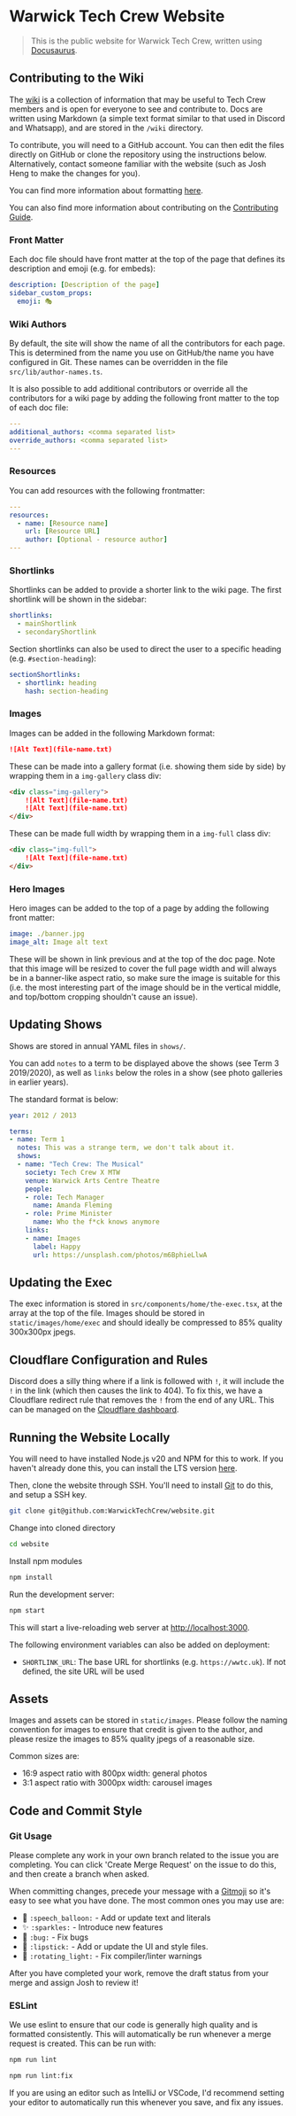 # Warwick Tech Crew Website
> This is the public website for Warwick Tech Crew, written using [Docusaurus](https://docusaurus.io).

## Contributing to the Wiki
The [wiki](https://warwicktechcrew.co.uk/wiki) is a collection of information that may be useful to Tech Crew
members and is open for everyone to see and contribute to. Docs are written using Markdown (a simple text format
similar to that used in Discord and Whatsapp), and are stored in the `/wiki` directory.

To contribute, you will need to a GitHub account. You can then edit the files directly on GitHub or clone the repository
using the instructions below. Alternatively, contact someone familiar with the website (such
as Josh Heng to make the changes for you).

You can find more information about formatting [here](https://docusaurus.io/docs/markdown-features).

You can also find more information about contributing on the
[Contributing Guide](https://warwicktechcrew.co.uk/wiki/resources/contributing).

### Front Matter
Each doc file should have front matter at the top of the page that defines its description and emoji (e.g. for embeds):
```yaml
description: [Description of the page]
sidebar_custom_props:
  emoji: 🎭
```

### Wiki Authors
By default, the site will show the name of all the contributors for each page. This is determined from the name you use
on GitHub/the name you have configured in Git. These names can be overridden in the file `src/lib/author-names.ts`.

It is also possible to add additional contributors or override all the contributors for a wiki page by adding the
following front matter to the top of each doc file:
```yaml
---
additional_authors: <comma separated list>
override_authors: <comma separated list>
---
```

### Resources
You can add resources with the following frontmatter:
```yaml
---
resources:
  - name: [Resource name]
    url: [Resource URL]
    author: [Optional - resource author]
---
```

### Shortlinks
Shortlinks can be added to provide a shorter link to the wiki page. The first shortlink will be shown in the sidebar:
```yaml
shortlinks:
  - mainShortlink
  - secondaryShortlink
```

Section shortlinks can also be used to direct the user to a specific heading (e.g. `#section-heading`):
```yaml
sectionShortlinks:
  - shortlink: heading
    hash: section-heading
```

### Images
Images can be added in the following Markdown format:
```md
![Alt Text](file-name.txt)
```

These can be made into a gallery format (i.e. showing them side by side) by wrapping them in a `img-gallery` class div:
```md
<div class="img-gallery">
    ![Alt Text](file-name.txt)
    ![Alt Text](file-name.txt)
</div>
```

These can be made full width by wrapping them in a `img-full` class div:
```md
<div class="img-full">
    ![Alt Text](file-name.txt)
</div>
```

### Hero Images
Hero images can be added to the top of a page by adding the following front matter:
```yaml
image: ./banner.jpg
image_alt: Image alt text
```

These will be shown in link previous and at the top of the doc page. Note that this image will be resized to cover the
full page width and will always be in a banner-like aspect ratio, so make sure the image is suitable for this (i.e.
the most interesting part of the image should be in the vertical middle, and top/bottom cropping shouldn't cause an
issue).

## Updating Shows
Shows are stored in annual YAML files in `shows/`.

You can add `notes` to a term to be displayed above the shows (see Term 3 2019/2020), as well as `links` below the roles in a show (see photo galleries in earlier years).

The standard format is below:

```yaml
year: 2012 / 2013

terms:
- name: Term 1
  notes: This was a strange term, we don't talk about it.
  shows:
  - name: "Tech Crew: The Musical"
    society: Tech Crew X MTW
    venue: Warwick Arts Centre Theatre
    people:
    - role: Tech Manager
      name: Amanda Fleming
    - role: Prime Minister
      name: Who the f*ck knows anymore
    links:
    - name: Images
      label: Happy
      url: https://unsplash.com/photos/m6BphieLlwA
```

## Updating the Exec
The exec information is stored in `src/components/home/the-exec.tsx`, at the array at the top of the file. Images 
should be stored in `static/images/home/exec` and should ideally be compressed to 85% quality 300x300px jpegs.

## Cloudflare Configuration and Rules
Discord does a silly thing where if a link is followed with `!`, it will include the `!` in the link (which then causes
the link to 404). To fix this, we have a Cloudflare redirect rule that removes the `!` from the end of any URL. This
can be managed on the [Cloudflare dashboard](https://dash.cloudflare.com/).

## Running the Website Locally
You will need to have installed Node.js v20 and NPM for this to work. If you haven't already done this, you can install the LTS version [here](https://nodejs.org/en/download).

Then, clone the website through SSH. You'll need to install [Git](https://git-scm.com/downloads) to do this, and setup a SSH key.
```bash
git clone git@github.com:WarwickTechCrew/website.git
```

Change into cloned directory
```bash
cd website
```

Install npm modules
```bash
npm install
```

Run the development server:
```bash
npm start
```

This will start a live-reloading web server at [http://localhost:3000](http://localhost:3000).

The following environment variables can also be added on deployment:
* `SHORTLINK_URL`: The base URL for shortlinks (e.g. `https://wwtc.uk`). If not defined, the site URL will be used

## Assets
Images and assets can be stored in `static/images`. Please follow the naming convention for images to ensure that credit
is given to the author, and please resize the images to 85% quality jpegs of a reasonable size.

Common sizes are:
* 16:9 aspect ratio with 800px width: general photos
* 3:1 aspect ratio with 3000px width: carousel images

## Code and Commit Style
### Git Usage
Please complete any work in your own branch related to the issue you are completing. You can click 'Create Merge Request' on the issue to do this, and then create a branch when asked.

When committing changes, precede your message with a [Gitmoji](https://gitmoji.dev/) so it's easy to see what you have done. The most common ones you may use are:
* 💬 `:speech_balloon:` - Add or update text and literals
* ✨ `:sparkles:` - Introduce new features
* 🐛 `:bug:` - Fix bugs
* 💄 `:lipstick:` - Add or update the UI and style files.
* 🚨 `:rotating_light:` - Fix compiler/linter warnings

After you have completed your work, remove the draft status from your merge and assign Josh to review it!

### ESLint
We use eslint to ensure that our code is generally high quality and is formatted consistently. This will automatically be run whenever a merge request is created. This can be run with:
```bash
npm run lint
```

```bash
npm run lint:fix
```

If you are using an editor such as IntelliJ or VSCode, I'd recommend setting your editor to automatically run this whenever you save, and fix any issues.